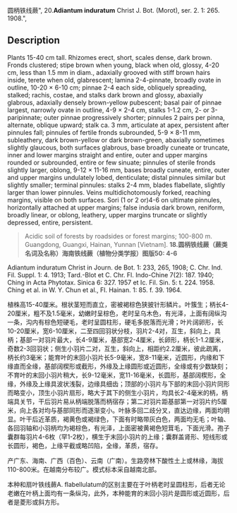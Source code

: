 圆柄铁线蕨",
20.**Adiantum induratum** Christ J. Bot. (Morot), ser. 2. 1: 265. 1908.",

## Description
Plants 15-40 cm tall. Rhizomes erect, short, scales dense, dark brown. Fronds clustered; stipe brown when young, black when old, glossy, 4-20 cm, less than 1.5 mm in diam., adaxially grooved with stiff brown hairs inside, terete when old, glabrescent; lamina 2-4-pinnate, broadly ovate in outline, 10-20 × 6-10 cm; pinnae 2-4 each side, obliquely spreading, stalked; rachis, costae, and stalks dark brown and glossy, abaxially glabrous, adaxially densely brown-yellow pubescent; basal pair of pinnae largest, narrowly ovate in outline, 4-9 × 2-4 cm, stalks 1-1.2 cm, 2- or 3-paripinnate; outer pinnae progressively shorter; pinnules 2 pairs per pinna, alternate, oblique upward; stalk ca. 3 mm, articulate at apex, persistent after pinnules fall; pinnules of fertile fronds subrounded, 5-9 × 8-11 mm, subleathery, dark brown-yellow or dark brown-green, abaxially sometimes slightly glaucous, both surfaces glabrous, base broadly cuneate or truncate, inner and lower margins straight and entire, outer and upper margins rounded or subrounded, entire or few sinuate; pinnules of sterile fronds slightly larger, oblong, 9-12 × 11-16 mm, bases broadly cuneate, entire, outer and upper margins undulately lobed, denticulate; distal pinnules similar but slightly smaller; terminal pinnules: stalks 2-4 mm, blades flabellate, slightly larger than lower pinnules. Veins multidichotomously forked, reaching margins, visible on both surfaces. Sori (1 or 2 or)4-6 on ultimate pinnules, horizontally attached at upper margins; false indusia dark brown, reniform, broadly linear, or oblong, leathery, upper margins truncate or slightly depressed, entire, persistent.

> Acidic soil of forests by roadsides or forest margins; 100-800 m. Guangdong, Guangxi, Hainan, Yunnan [Vietnam].
**18.圆柄铁线蕨（蕨类名词及名称）海南铁线蕨（植物分类学报）图版50: 4-6**

Adiantum induratum Christ in Journ. de Bot. 1: 233, 265, 1908; C. Chr. Ind. Fil. Suppl. 1: 4. 1913; Tard.-Blot et C. Chr. Fl. Indo-Chine 7(2): 187. 1940; Ching in Acta Phytotax. Sinica 6: 327. 1957 et Ic. Fil. Sin. 5: t. 224. 1958. Ching et al. in W. Y. Chun et al., Fl. Hainan. 1: 85. f. 39. 1964.

植株高15-40厘米。根状茎短而直立，密被褐棕色狭披针形鳞片。叶簇生；柄长4-20厘米，粗不及1.5毫米，幼嫩时呈棕色，老时呈乌木色，有光泽，上面有阔纵沟一条，沟内有棕色短硬毛，老时呈圆柱形，硬毛多脱落而光滑；叶片阔卵形，长10-20厘米，宽6-10厘米，二至四回羽状分枝，羽片2-4对，互生，斜向上，具柄；基部一对羽片最大，长4-9厘米，基部宽2-4厘米，长卵形，柄长1-1.2厘米，奇数2-3回羽状；侧生小羽片二对，互生，斜向上，相距约2.2厘米，彼此疏离，柄长约3毫米；能育叶的末回小羽片长5-9毫米，宽8-11毫米，近圆形，内缘和下缘直而全缘，基部阔楔形或截形，外缘及上缘圆形或近圆形，全缘或有少数缺刻；不育叶的末回小羽片稍大，长9-12毫米，宽11-16毫米，长圆形，基部阔楔形，全缘，外缘及上缘具波状浅裂，边缘具细齿；顶部的小羽片与下部的末回小羽片同形而略变小，顶生小羽片扇形，略大于其下的侧生小羽片，均具长2-4毫米的柄，柄端具关节，干后羽片易从柄端脱落而柄宿存；第二对羽片距基部第一对羽片约5厘米，向上各对均与基部同形而逐渐变小。叶脉多回二歧分叉，直达边缘，两面均明显。叶干后近革质，褐黄色或褐绿色，下面有时略带灰白色，两面均无毛；叶轴、各回羽轴和小羽柄均为褐棕色，有光泽，上面密被黄褐色短茸毛，下面光滑。孢子囊群每羽片4-6枚（罕1-2枚），横生于末回小羽片的上缘；囊群盖肾形、短线形或长圆形，褐色，上缘平截或略凹陷，全缘，革质，宿存。

产广东、海南、广西（百色）、云南（广南）。生路旁林下酸性土上或林缘，海拔110-800米。在越南分布较广。模式标本采自越南北部。

本种和扇叶铁线蕨A. flabellulatum的区别主要在于叶柄老时呈圆柱形，后者无论老嫩在叶柄上面均有一条纵沟，此外，本种能育的末回小羽片是圆形或近圆形，后者是菱形或斜方形。
